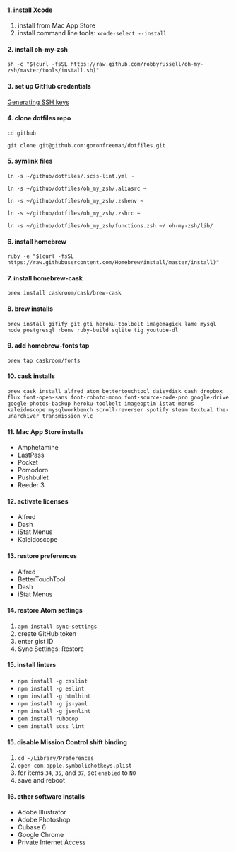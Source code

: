 #### 1. install Xcode
1. install from Mac App Store
2. install command line tools: `xcode-select --install`

#### 2. install oh-my-zsh
`sh -c "$(curl -fsSL https://raw.github.com/robbyrussell/oh-my-zsh/master/tools/install.sh)"`

#### 3. set up GitHub credentials
[Generating SSH keys](https://help.github.com/articles/generating-ssh-keys/)

#### 4. clone dotfiles repo
`cd github`

`git clone git@github.com:goronfreeman/dotfiles.git`

#### 5. symlink files
`ln -s ~/github/dotfiles/.scss-lint.yml ~`

`ln -s ~/github/dotfiles/oh_my_zsh/.aliasrc ~`

`ln -s ~/github/dotfiles/oh_my_zsh/.zshenv ~`

`ln -s ~/github/dotfiles/oh_my_zsh/.zshrc ~`

`ln -s ~/github/dotfiles/oh_my_zsh/functions.zsh ~/.oh-my-zsh/lib/`

#### 6. install homebrew
`ruby -e "$(curl -fsSL https://raw.githubusercontent.com/Homebrew/install/master/install)"`

#### 7. install homebrew-cask
`brew install caskroom/cask/brew-cask`

#### 8. brew installs
`brew install gifify git gti heroku-toolbelt imagemagick lame mysql node postgresql rbenv ruby-build sqlite tig youtube-dl`

#### 9. add homebrew-fonts tap
`brew tap caskroom/fonts`

#### 10. cask installs
`brew cask install alfred atom bettertouchtool daisydisk dash dropbox flux font-open-sans font-roboto-mono font-source-code-pro google-drive google-photos-backup heroku-toolbelt imageoptim istat-menus kaleidoscope mysqlworkbench scroll-reverser spotify steam textual the-unarchiver transmission vlc`

#### 11. Mac App Store installs
* Amphetamine
* LastPass
* Pocket
* Pomodoro
* Pushbullet
* Reeder 3

#### 12. activate licenses
* Alfred
* Dash
* iStat Menus
* Kaleidoscope

#### 13. restore preferences
* Alfred
* BetterTouchTool
* Dash
* iStat Menus

#### 14. restore Atom settings
1. `apm install sync-settings`
2. create GitHub token
3. enter gist ID
4. Sync Settings: Restore

#### 15. install linters
* `npm install -g csslint`
* `npm install -g eslint`
* `npm install -g htmlhint`
* `npm install -g js-yaml`
* `npm install -g jsonlint`
* `gem install rubocop`
* `gem install scss_lint`

#### 15. disable Mission Control shift binding
1. `cd ~/Library/Preferences`
2. `open com.apple.symbolichotkeys.plist`
3. for items `34`, `35`, and `37`, set `enabled` to `NO`
4. save and reboot

#### 16. other software installs
* Adobe Illustrator
* Adobe Photoshop
* Cubase 6
* Google Chrome
* Private Internet Access
